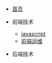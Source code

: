 * [首页](README)

* 前端技术
  * [javascript](/FrontEnd/javascript/)
  * [前端运维](/FrontEnd/maintenance/)
* 后端技术
